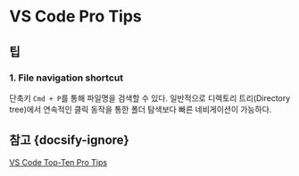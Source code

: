 # VS Code Pro Tips

## 팁

### 1. File navigation shortcut

단축키 `Cmd + P`를 통해 파일명을 검색할 수 있다. 일반적으로 디렉토리 트리(Directory tree)에서 연속적인 클릭 동작을 통한 폴더 탐색보다 빠른 네비게이션이 가능하다.

## 참고 {docsify-ignore}

[VS Code Top-Ten Pro Tips](https://youtu.be/u21W_tfPVrY)
